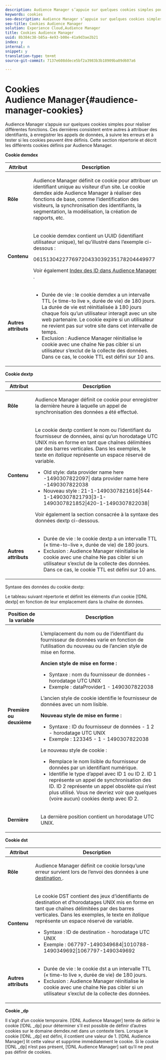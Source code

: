```yaml
---
description: Audience Manager s’appuie sur quelques cookies simples pour réaliser différentes fonctions. Ces dernières consistent entre autres à attribuer des identifiants, à enregistrer les appels de données, à suivre les erreurs et à tester si les cookies peuvent être définis. Cette section répertorie et décrit les différents cookies définis par Audience Manager.
keywords: cookies
seo-description: Audience Manager s’appuie sur quelques cookies simples pour réaliser différentes fonctions. Ces dernières consistent entre autres à attribuer des identifiants, à enregistrer les appels de données, à suivre les erreurs et à tester si les cookies peuvent être définis. Cette section répertorie et décrit les différents cookies définis par Audience Manager.
seo-title: Cookies Audience Manager
solution: Experience Cloud,Audience Manager
title: Cookies Audience Manager
uuid: 8b384c38-b85a-4e93-b00e-41a9d3ae2b21
index: y
internal: n
snippet: y
translation-type: tm+mt
source-git-commit: 7137e608ddece5bf2a3983b3b18909ba89d607a6

---
```



# Cookies Audience Manager{#audience-manager-cookies}

Audience Manager s’appuie sur quelques cookies simples pour réaliser différentes fonctions. Ces dernières consistent entre autres à attribuer des identifiants, à enregistrer les appels de données, à suivre les erreurs et à tester si les cookies peuvent être définis. Cette section répertorie et décrit les différents cookies définis par Audience Manager.

**Cookie demdex**

<table id="table_1CCF7EA2BC9E421F8DEECA5F611E33F6"> 
 <thead> 
  <tr> 
   <th colname="col1" class="entry"> Attribut </th> 
   <th colname="col2" class="entry"> Description </th> 
  </tr> 
 </thead>
 <tbody> 
  <tr> 
   <td colname="col1"> <p> <b>Rôle</b> </p> </td> 
   <td colname="col2"> <p> <span class="keyword"> Audience Manager</span> définit ce cookie pour attribuer un identifiant unique au visiteur d’un site. Le cookie <span class="wintitle">demdex</span> aide <span class="keyword">Audience Manager</span> à réaliser des fonctions de base, comme l’identification des visiteurs, la synchronisation des identifiants, la segmentation, la modélisation, la création de rapports, etc. </p> </td> 
  </tr> 
  <tr> 
   <td colname="col1"> <p> <b>Contenu</b> </p> </td> 
   <td colname="col2"> <p>Le cookie <span class="wintitle">demdex</span> contient un UUID (identifiant utilisateur unique), tel qu’illustré dans l’exemple ci-dessous : </p> <p> <span class="codeph"> 06151304227769720433039235178204449977 </span> </p> <p>Voir également <a href="https://marketing.adobe.com/resources/help/en_US/aam/ids-in-aam.html" format="https" scope="external">Index des ID dans Audience Manager </a>. </p> </td> 
  </tr> 
  <tr> 
   <td colname="col1"> <p> <b>Autres attributs</b> </p> </td> 
   <td colname="col2"> <p> 
     <ul id="ul_11291DA87C5045E880034E06C863BCDA"> 
      <li id="li_40C30A06A12449A4A8748621223CA71B">Durée de vie : le cookie <span class="wintitle">demdex</span> a un intervalle TTL (« time-to live », durée de vie) de 180 jours. La durée de vie est réinitialisée à 180 jours chaque fois qu’un utilisateur interagit avec un site web partenaire. Le cookie expire si un utilisateur ne revient pas sur votre site dans cet intervalle de temps. </li> 
      <li id="li_A589EDA2198249829207A183872EF1FF">Exclusion : <span class="keyword">Audience Manager</span> réinitialise le cookie avec une chaîne <span class="codeph">Ne pas cibler</span> si un utilisateur s’exclut de la collecte des données. Dans ce cas, le cookie TTL est défini sur 10 ans. </li> 
     </ul> </p> </td> 
  </tr> 
 </tbody> 
</table>

**Cookie dextp**

<table id="table_7343C9C9ADD24D3FA693ECC76E4A4045"> 
 <thead> 
  <tr> 
   <th colname="col1" class="entry"> Attribut </th> 
   <th colname="col2" class="entry"> Description </th> 
  </tr> 
 </thead>
 <tbody> 
  <tr> 
   <td colname="col1"> <p> <b>Rôle</b> </p> </td> 
   <td colname="col2"> <p> <span class="keyword"> Audience Manager</span> définit ce cookie pour enregistrer la dernière heure à laquelle un appel de synchronisation des données a été effectué. </p> </td> 
  </tr> 
  <tr> 
   <td colname="col1"> <p> <b>Contenu</b> </p> </td> 
   <td colname="col2"> <p>Le cookie <span class="wintitle">dextp</span> contient le nom ou l’identifiant du fournisseur de données, ainsi qu’un horodatage UTC UNIX mis en forme en tant que chaînes délimitées par des barres verticales. Dans les exemples, le texte en <i>italique</i> représente un espace réservé de variable. </p> <p> 
     <ul id="ul_80D0BC3FCF06470991E12712401D784A"> 
      <li id="li_03747A433CEB4756A26CD866E716B89D">Old style: <span class="codeph"> <span class="varname"> data provider name here </span>-1490307822097| <span class="varname"> data provider name here </span>-1490307822038 </span> </li> 
      <li id="li_79E7000E82DB4ADA9E9887B017343B2D">Nouveau style : <span class="codeph">21-1-1490307821616|544-1-1490307821793|3-1-1490307821852|420-1-1490307822038| </span> </li> 
     </ul> </p> <p>Voir également la section consacrée à la syntaxe des données dextp ci-dessous. </p> </td> 
  </tr> 
  <tr> 
   <td colname="col1"> <p> <b>Autres attributs</b> </p> </td> 
   <td colname="col2"> <p> 
     <ul id="ul_4922AC2CD55D4C888A6FBEB22F8B889B"> 
      <li id="li_91A68C44E53840379C2ACDED25468735">Durée de vie : le cookie <span class="wintitle">dextp</span> a un intervalle TTL (« time-to-live », durée de vie) de 180 jours. </li> 
      <li id="li_6B8C674EFAAC4DABA0A640CF29247F99">Exclusion : <span class="keyword">Audience Manager</span> réinitialise le cookie avec une chaîne <span class="codeph">Ne pas cibler</span> si un utilisateur s’exclut de la collecte des données. Dans ce cas, le cookie TTL est défini sur 10 ans. </li> 
     </ul> </p> </td> 
  </tr> 
 </tbody> 
</table>

Syntaxe des données du cookie dextp:

Le tableau suivant répertorie et définit les éléments d’un cookie [!DNL dextp] en fonction de leur emplacement dans la chaîne de données.

<table id="table_BE00604B97F24F5A94AA4F566063D785"> 
 <thead> 
  <tr> 
   <th colname="col1" class="entry"> Position de la variable </th> 
   <th colname="col2" class="entry"> Description </th> 
  </tr> 
 </thead>
 <tbody> 
  <tr> 
   <td colname="col1"> <p> <b>Première ou deuxième</b> </p> </td> 
   <td colname="col2"> <p>L’emplacement du nom ou de l’identifiant du fournisseur de données varie en fonction de l’utilisation du nouveau ou de l’ancien style de mise en forme. </p> <p> <b>Ancien style de mise en forme :</b> </p> <p> 
     <ul id="ul_5BFBF40E3FE849CA859030F2D070FDF6"> 
      <li id="li_E8F4DC0CB15B472ABE9892B3A61D7F77">Syntaxe : <span class="codeph"> <span class="varname"> nom du fournisseur de données </span> - <span class="varname"> horodatage UTC UNIX </span> </span> </li> 
      <li id="li_7CD8B101156140F49EA97B18E9591402">Exemple : <span class="codeph"> dataProvider1 - 1490307822038 </span> </li> 
     </ul> </p> <p>L’ancien style de cookie identifie le fournisseur de données avec un nom lisible. </p> <p> <b>Nouveau style de mise en forme :</b> </p> <p> 
     <ul id="ul_AC6225CA781746148C125F21DFED1ED9"> 
      <li id="li_29C4B52E398B4EA28944980A15B05A57">Syntaxe : <span class="codeph"> <span class="varname"> ID du fournisseur de données </span> - 1 2 - <span class="varname"> horodatage UTC UNIX </span> </span> </li> 
      <li id="li_3BF30CA5FED242DF96E0B54AFC64B06F">Exemple : <span class="codeph"> 123345 - 1 - 1490307822038 </span> </li> 
     </ul> </p> <p>Le nouveau style de cookie : </p> <p> 
     <ul id="ul_F05A91A455FA44C7A71186C0C9E31630"> 
      <li id="li_A8C9638173684359BABC4207845A4F48">Remplace le nom lisible du fournisseur de données par un identifiant numérique. </li> 
      <li id="li_28F1E2DB24904E53BE9718AD788CE61E">Identifie le type d’appel avec ID 1 ou ID 2. ID 1 représente un appel de synchronisation des ID. ID 2 représente un appel obsolète qui n’est plus utilisé. Vous ne devriez voir que quelques (voire aucun) cookies dextp avec ID 2. </li> 
     </ul> </p> </td> 
  </tr> 
  <tr> 
   <td colname="col1"> <p> <b>Dernière</b> </p> </td> 
   <td colname="col2"> <p>La dernière position contient un horodatage UTC UNIX. </p> </td> 
  </tr> 
 </tbody> 
</table>

**Cookie dst**

<table id="table_83AE9B6350C6408BAECD9FCF33022B98"> 
 <thead> 
  <tr> 
   <th colname="col1" class="entry"> Attribut </th> 
   <th colname="col2" class="entry"> Description </th> 
  </tr> 
 </thead>
 <tbody> 
  <tr> 
   <td colname="col1"> <p> <b>Rôle</b> </p> </td> 
   <td colname="col2"> <p> <span class="keyword"> Audience Manager</span> définit ce cookie lorsqu’une erreur survient lors de l’envoi des données à une <a href="https://marketing.adobe.com/resources/help/en_US/aam/c_destinations.html" format="https" scope="external">destination </a>. </p> </td> 
  </tr> 
  <tr> 
   <td colname="col1"> <p> <b>Contenu</b> </p> </td> 
   <td colname="col2"> <p> Le cookie <span class="wintitle">DST</span> contient des jeux d’identifiants de destination et d’horodatages UNIX mis en forme en tant que chaînes délimitées par des barres verticales. Dans les exemples, le texte en <i>italique</i> représente un espace réservé de variable. </p> <p> 
     <ul id="ul_CE98076A02DA413486C1D341E9806889"> 
      <li id="li_850209D956644749B98C7A208C825C15">Syntaxe : <span class="codeph"> <span class="varname"> ID de destination </span> - <span class="varname"> horodatage UTC UNIX </span> </span> </li> 
      <li id="li_4A22152C70844733982230EBF7B9EB78">Exemple : <span class="codeph">067797-1490349684|1010788-1490349692|1067797-1490349692 </span> </li> 
     </ul> </p> </td> 
  </tr> 
  <tr> 
   <td colname="col1"> <p> <b>Autres attributs</b> </p> </td> 
   <td colname="col2"> <p> 
     <ul id="ul_5D13DD701B484B51BF2808A69A919106"> 
      <li id="li_4E665114C63246FBA32A4E19984D2693">Durée de vie : le cookie <span class="wintitle">dst</span> a un intervalle TTL (« time-to live », durée de vie) de 180 jours. </li> 
      <li id="li_A682B566704F43D2AB72487EFF212474">Exclusion : <span class="keyword">Audience Manager</span> réinitialise le cookie avec une chaîne <span class="codeph">Ne pas cibler</span> si un utilisateur s’exclut de la collecte des données. </li> 
     </ul> </p> </td> 
  </tr> 
 </tbody> 
</table>

**Cookie _dp**

Il s’agit d’un cookie temporaire. [!DNL Audience Manager] tente de définir le cookie [!DNL _dp] pour déterminer s’il est possible de définir d’autres cookies sur le domaine demdex.net dans un contexte tiers. Lorsque le cookie [!DNL _dp] est défini, il contient une valeur de 1. [!DNL Audience Manager] lit cette valeur et supprime immédiatement le cookie. Si le cookie [!DNL _dp] n’est pas présent, [!DNL Audience Manager] sait qu’il ne peut pas définir de cookies.